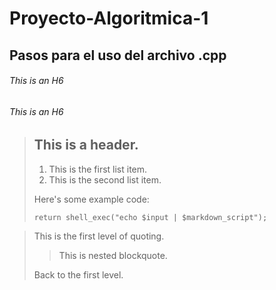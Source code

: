 # Proyecto-Algoritmica-1
## Pasos para el uso del archivo .cpp


###### This is an H6
###### This is an H6 #######


> ## This is a header.
> 
> 1.   This is the first list item.
> 2.   This is the second list item.
> 
> Here's some example code:
> 
>     return shell_exec("echo $input | $markdown_script");
>     


> This is the first level of quoting.
>
> > This is nested blockquote.
>
> Back to the first level.
